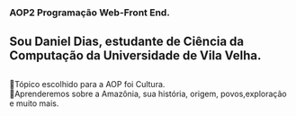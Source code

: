 
### AOP2 Programação Web-Front End. 
## Sou Daniel Dias, estudante de Ciência da Computação da Universidade de Vila Velha.
##
📌Tópico escolhido para a AOP foi Cultura.<br>
📌Aprenderemos sobre a Amazônia, sua história, origem, povos,exploração e muito mais.

